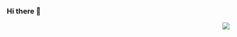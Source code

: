 ### Hi there 👋

<img align="right" src="https://github-readme-stats.vercel.app/api?username=hjthjthjt&show_icons=true&theme=dracula"/>
